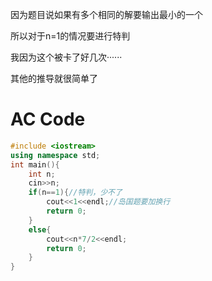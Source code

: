 因为题目说如果有多个相同的解要输出最小的一个

所以对于n=1的情况要进行特判

我因为这个被卡了好几次······

其他的推导就很简单了

# AC Code

```cpp
#include <iostream>
using namespace std;
int main(){
	int n;
	cin>>n;
	if(n==1){//特判，少不了
		cout<<1<<endl;//岛国题要加换行
		return 0;
	}
	else{
		cout<<n*7/2<<endl;
		return 0;
	}
}
```
